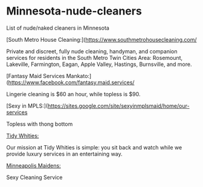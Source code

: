 # Minnesota-nude-cleaners
List of nude/naked cleaners in Minnesota

[South Metro House Cleaning:](https://www.southmetrohousecleaning.com/

Private and discreet, fully nude cleaning, handyman, and companion services for residents in the South Metro Twin Cities Area: Rosemount, Lakeville, Farmington, Eagan, Apple Valley, Hastings, Burnsville, and more.

[Fantasy Maid Services Mankato:](https://www.facebook.com/fantasy.maid.services/

Lingerie cleaning is $60 an hour, while topless is $90.

[Sexy in MPLS:](https://sites.google.com/site/sexyinmplsmaid/home/our-services

Topless with thong bottom

[Tidy Whities:](https://www.tidywhitiesmn.com/)

Our mission at Tidy Whities is simple: you sit back and watch while we provide luxury services in an entertaining way.

[Minneapolis Maidens:](https://minneapolismaidens.myfreesites.net/about)

Sexy Cleaning Service
